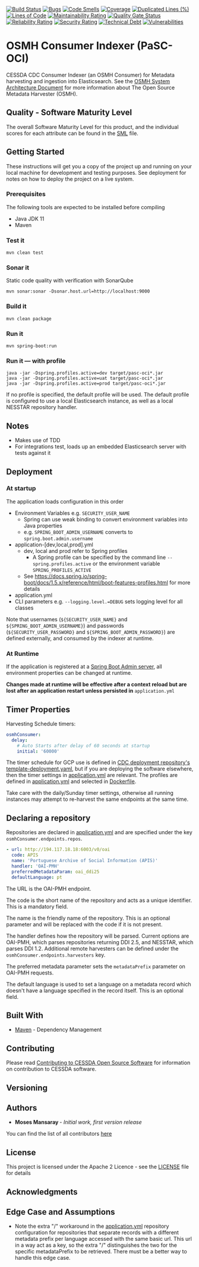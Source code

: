[![Build Status](https://jenkins.cessda.eu/buildStatus/icon?job=cessda.cdc.osmh-indexer.cmm%2Fmaster)](https://jenkins.cessda.eu/job/cessda.cdc.osmh-indexer.cmm/job/master/)
[![Bugs](https://sonarqube.cessda.eu/api/project_badges/measure?project=eu.cessda.pasc%3Apasc-oci&metric=bugs)](https://sonarqube.cessda.eu/dashboard?id=eu.cessda.pasc%3Apasc-oci)
[![Code Smells](https://sonarqube.cessda.eu/api/project_badges/measure?project=eu.cessda.pasc%3Apasc-oci&metric=code_smells)](https://sonarqube.cessda.eu/dashboard?id=eu.cessda.pasc%3Apasc-oci)
[![Coverage](https://sonarqube.cessda.eu/api/project_badges/measure?project=eu.cessda.pasc%3Apasc-oci&metric=coverage)](https://sonarqube.cessda.eu/dashboard?id=eu.cessda.pasc%3Apasc-oci)
[![Duplicated Lines (%)](https://sonarqube.cessda.eu/api/project_badges/measure?project=eu.cessda.pasc%3Apasc-oci&metric=duplicated_lines_density)](https://sonarqube.cessda.eu/dashboard?id=eu.cessda.pasc%3Apasc-oci)
[![Lines of Code](https://sonarqube.cessda.eu/api/project_badges/measure?project=eu.cessda.pasc%3Apasc-oci&metric=ncloc)](https://sonarqube.cessda.eu/dashboard?id=eu.cessda.pasc%3Apasc-oci)
[![Maintainability Rating](https://sonarqube.cessda.eu/api/project_badges/measure?project=eu.cessda.pasc%3Apasc-oci&metric=sqale_rating)](https://sonarqube.cessda.eu/dashboard?id=eu.cessda.pasc%3Apasc-oci)
[![Quality Gate Status](https://sonarqube.cessda.eu/api/project_badges/measure?project=eu.cessda.pasc%3Apasc-oci&metric=alert_status)](https://sonarqube.cessda.eu/dashboard?id=eu.cessda.pasc%3Apasc-oci)
[![Reliability Rating](https://sonarqube.cessda.eu/api/project_badges/measure?project=eu.cessda.pasc%3Apasc-oci&metric=reliability_rating)](https://sonarqube.cessda.eu/dashboard?id=eu.cessda.pasc%3Apasc-oci)
[![Security Rating](https://sonarqube.cessda.eu/api/project_badges/measure?project=eu.cessda.pasc%3Apasc-oci&metric=security_rating)](https://sonarqube.cessda.eu/dashboard?id=eu.cessda.pasc%3Apasc-oci)
[![Technical Debt](https://sonarqube.cessda.eu/api/project_badges/measure?project=eu.cessda.pasc%3Apasc-oci&metric=sqale_index)](https://sonarqube.cessda.eu/dashboard?id=eu.cessda.pasc%3Apasc-oci)
[![Vulnerabilities](https://sonarqube.cessda.eu/api/project_badges/measure?project=eu.cessda.pasc%3Apasc-oci&metric=vulnerabilities)](https://sonarqube.cessda.eu/dashboard?id=eu.cessda.pasc%3Apasc-oci)

# OSMH Consumer Indexer (PaSC-OCI)

CESSDA CDC Consumer Indexer (an OSMH Consumer) for Metadata harvesting and ingestion into Elasticsearch. See the [OSMH System Architecture Document](https://docs.google.com/document/d/1RrXjpbyUGdd5FKSjrnQmRdbzaCQzE2W-92lYKs1KeCA/edit) for more information about The Open Source Metadata Harvester (OSMH).

## Quality - Software Maturity Level

The overall Software Maturity Level for this product, and the individual scores for each attribute can be found in the [SML](SML.md) file.

## Getting Started

These instructions will get you a copy of the project up and running on your local machine for development and testing purposes. See deployment for notes on how to deploy the project on a live system.

### Prerequisites

The following tools are expected to be installed before compiling

* Java JDK 11
* Maven

### Test it

    mvn clean test

### Sonar it

Static code quality with verification with SonarQube

    mvn sonar:sonar -Dsonar.host.url=http://localhost:9000

### Build it

    mvn clean package

### Run it

    mvn spring-boot:run

### Run it — with profile

    java -jar -Dspring.profiles.active=dev target/pasc-oci*.jar
    java -jar -Dspring.profiles.active=uat target/pasc-oci*.jar
    java -jar -Dspring.profiles.active=prod target/pasc-oci*.jar

If no profile is specified, the default profile will be used. The default profile is configured to use a local Elasticsearch instance, as well as a local NESSTAR repository handler.

## Notes

* Makes use of TDD
* For integrations test, loads up an embedded Elasticsearch server with tests against it

## Deployment

### At startup

The application loads configuration in this order

* Environment Variables e.g. `SECURITY_USER_NAME`
    * Spring can use weak binding to convert environment variables into Java properties
    * e.g. `SPRING_BOOT_ADMIN_USERNAME` converts to `spring.boot.admin.username`
* application-[dev,local,prod].yml
    * dev, local and prod refer to Spring profiles
        * A Spring profile can be specified by the command line `--spring.profiles.active` or the environment variable `SPRING_PROFILES_ACTIVE`
    * See <https://docs.spring.io/spring-boot/docs/1.5.x/reference/html/boot-features-profiles.html> for more details
* application.yml
* CLI parameters e.g. `--logging.level.=DEBUG` sets logging level for all classes

Note that usernames (`${SECURITY_USER_NAME}` and `${SPRING_BOOT_ADMIN_USERNAME}`) and passwords (`${SECURITY_USER_PASSWORD}` and `${SPRING_BOOT_ADMIN_PASSWORD}`) are defined externally, and consumed by the indexer at runtime.

### At Runtime

If the application is registered at a [Spring Boot Admin server](https://github.com/codecentric/spring-boot-admin), all environment properties can be changed at runtime.

**Changes made at runtime will be effective after a context reload but are lost after an application restart unless persisted in** `application.yml`

## Timer Properties

Harvesting Schedule timers:

```yaml
osmhConsumer:
  delay:
    # Auto Starts after delay of 60 seconds at startup
    initial: '60000'
```

The timer schedule for GCP use is defined in [CDC deployment repository's template-deployment.yaml](https://bitbucket.org/cessda/cessda.cdc.deploy/src/master/osmh-indexer/infrastructure/k8s/template-deployment.yaml), but if you are deploying the software elsewhere, then the timer settings in [application.yml](/src/main/resources/application.yml) are relevant. The profiles are defined in [application.yml](/src/main/resources/application.yml) and selected in [Dockerfile](Dockerfile).

Take care with the daily/Sunday timer settings, otherwise all running instances may attempt to re-harvest the same endpoints at the same time.

## Declaring a repository

Repositories are declared in [application.yml](/src/main/resources/application.yml) and are specified under the key `osmhConsumer.endpoints.repos`.

```yaml
- url: http://194.117.18.18:6003/v0/oai
  code: APIS
  name: 'Portuguese Archive of Social Information (APIS)'
  handler: 'OAI-PMH'
  preferredMetadataParam: oai_ddi25
  defaultLanguage: pt
```

The URL is the OAI-PMH endpoint.

The code is the short name of the repository and acts as a unique identifier. This is a mandatory field.

The name is the friendly name of the repository. This is an optional parameter and will be replaced with the code if it is not present.

The handler defines how the repository will be parsed. Current options are OAI-PMH, which parses repositories returning DDI 2.5, and NESSTAR, which parses DDI 1.2. Additional remote harvesters can be defined under the `osmhConsumer.endpoints.harvesters` key.

The preferred metadata parameter sets the `metadataPrefix` parameter on OAI-PMH requests.

The default language is used to set a language on a metadata record which doesn't have a language specified in the record itself. This is an optional field.

## Built With

* [Maven](https://maven.apache.org/) - Dependency Management

## Contributing

Please read [Contributing to CESSDA Open Source Software](https://bitbucket.org/cessda/cessda.guidelines.public/src/master/CONTRIBUTING.md) for information on contribution to CESSDA software.

## Versioning

## Authors

* **Moses Mansaray <moses AT doraventures DOT com>** - *Initial work, first version release*

You can find the list of all contributors [here](CONTRIBUTORS.md)

## License

This project is licensed under the Apache 2 Licence - see the [LICENSE](LICENSE.txt) file for details

## Acknowledgments

## Edge Case and Assumptions

* Note the extra "/" workaround in the [application.yml](src/main/resources/application.yml) repository configuration for repositories that separate records with a different metadata prefix per language accessed with the same basic url.  This url in a way act as a key, so the extra "/" distinguishes the two for the specific metadataPrefix to be retrieved.  There must be a better way to handle this edge case.
